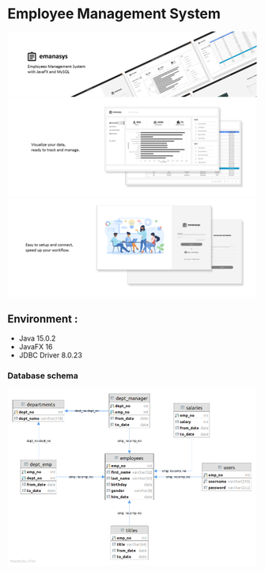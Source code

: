 # Employee Management System

![header](src/assets/header.png)
![Visualize your data, ready to track and manage.](src/assets/1.png)
![Easy to setup and connect, speed up your workflow](src/assets/2.png)

## Environment :
* Java 15.0.2
* JavaFX 16
* JDBC Driver 8.0.23

### Database schema
![database_schema](src/assets/database_white.png)